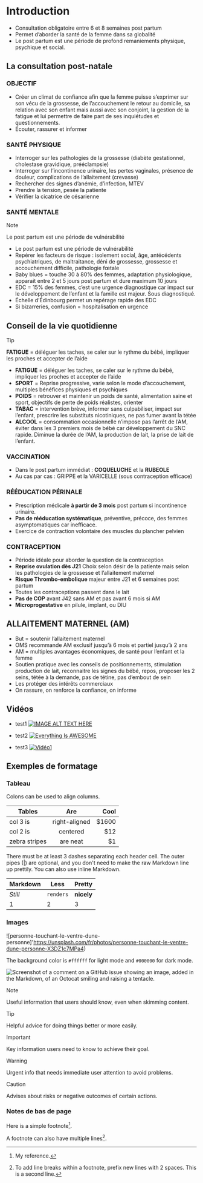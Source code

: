 # Introduction

* Consultation obligatoire entre 6 et 8 semaines post partum
* Permet d’aborder la santé de la femme dans sa globalité
* Le post partum est une période de profond remaniements physique, psychique et social.

## La consultation post-natale

### OBJECTIF

* Créer un climat de confiance afin que la femme puisse s’exprimer sur son vécu de la grossesse, de l’accouchement le retour au domicile, sa relation avec son enfant mais aussi avec son conjoint, la gestion de la fatigue et lui permettre de faire part de ses inquiétudes et questionnements.
* Écouter, rassurer et informer

### SANTÉ PHYSIQUE

* Interroger sur les pathologies de la grossesse (diabète gestationnel, cholestase gravidique, prééclampsie)
* Interroger sur l’incontinence urinaire, les pertes vaginales, présence de douleur, complications de l’allaitement (crevasse)
* Rechercher des signes d’anémie, d’infection, MTEV
* Prendre la tension, pesée la patiente
* Vérifier la cicatrice de césarienne

### SANTÉ MENTALE

> [!NOTE]
> Le post partum est une période de vulnérabilité

* Le post partum est une période de vulnérabilité
* Repérer les facteurs de risque : isolement social, âge, antécédents psychiatriques, de maltraitance, déni de grossesse, grossesse et accouchement difficile, pathologie fœtale
* Baby blues = touche 30 à 80% des femmes, adaptation physiologique, apparait entre 2 et 5 jours post partum et dure maximum 10 jours
* EDC = 15% des femmes, c’est une urgence diagnostique car impact sur le développement de l’enfant et la famille est majeur. Sous diagnostiqué.
* Échelle d’Édinbourg permet un repérage rapide des EDC
* Si bizarreries, confusion = hospitalisation en urgence

## Conseil de la vie quotidienne

> [!TIP]
> __FATIGUE__ = déléguer les taches, se caler sur le rythme du bébé, impliquer les proches et accepter de l’aide

* __FATIGUE__ = déléguer les taches, se caler sur le rythme du bébé, impliquer les proches et accepter de l’aide
* __SPORT__ = Reprise progressive, varie selon le mode d’accouchement, multiples bénéfices physiques et psychiques
* __POIDS__ = retrouver et maintenir un poids de santé, alimentation saine et sport, objectifs de perte de poids réalistes, orienter
* __TABAC__ = intervention brève, informer sans culpabiliser, impact sur l’enfant, prescrire les substituts nicotiniques, ne pas fumer avant la tétée
* __ALCOOL__ = consommation occasionnelle n’impose pas l’arrêt de l’AM, éviter dans les 3 premiers mois de bébé car développement du SNC rapide. Diminue la durée de l’AM, la production de lait, la prise de lait de l’enfant.

### VACCINATION

* Dans le post partum immédiat : **COQUELUCHE** et la **RUBEOLE**
* Au cas par cas : GRIPPE et la VARICELLE (sous contraception efficace)

### RÉÉDUCATION PÉRINALE

* Prescription médicale **à partir de 3 mois** post partum si incontinence urinaire.
* **Pas de rééducation systématique**, préventive, précoce, des femmes asymptomatiques car inefficace.
* Exercice de contraction volontaire des muscles du plancher pelvien

### CONTRACEPTION

* Période idéale pour aborder la question de la contraception
* __Reprise ovulation dès J21__ Choix selon désir de la patiente mais selon les pathologies de la grossesse et l’allaitement maternel
* __Risque Thrombo-embolique__ majeur entre J21 et 6 semaines post partum
* Toutes les contraceptions passent dans le lait
* __Pas de COP__ avant J42 sans AM et pas avant 6 mois si AM
* __Microprogestative__ en pilule, implant, ou DIU

## ALLAITEMENT MATERNEL (AM)

* But = soutenir l’allaitement maternel
* OMS recommande AM exclusif jusqu’à 6 mois et partiel jusqu’à 2 ans
* AM = multiples avantages économiques, de santé pour l’enfant et la femme
* Soutien pratique avec les conseils de positionnements, stimulation production de lait, reconnaitre les signes du bébé, repos, proposer les 2 seins, tétée à la demande, pas de tétine, pas d’embout de sein
* Les protéger des intérêts commerciaux
* On rassure, on renforce la confiance, on informe

## Vidéos

* test1
[![IMAGE ALT TEXT HERE](https://img.youtube.com/vi/YOUTUBE_VIDEO_ID_HERE/0.jpg)](https://www.youtube.com/watch?v=YOUTUBE_VIDEO_ID_HERE)

* test2
[![Everything Is AWESOME](https://img.youtube.com/vi/StTqXEQ2l-Y/0.jpg)](https://www.youtube.com/watch?v=StTqXEQ2l-Y "Everything Is AWESOME")

* test3
[![Vidéo1](https://img.youtube.com/vi/KFXvQAp8_KI/0.jpg)](https://www.youtube.com/watch?v=KFXvQAp8_KI "Video1")

## Exemples de formatage

### Tableau
Colons can be used to align columns.

| Tables        | Are           | Cool  |
| ------------- |:-------------:| -----:|
| col 3 is      | right-aligned | $1600 |
| col 2 is      | centered      |   $12 |
| zebra stripes | are neat      |    $1 |

There must be at least 3 dashes separating each header cell.
The outer pipes (|) are optional, and you don't need to make the 
raw Markdown line up prettily. You can also use inline Markdown.

Markdown | Less | Pretty
--- | --- | ---
*Still* | `renders` | **nicely**
1 | 2 | 3

### Images

![personne-touchant-le-ventre-dune-personne]'https://unsplash.com/fr/photos/personne-touchant-le-ventre-dune-personne-X3DZ1c7MPa4)

The background color is `#ffffff` for light mode and `#000000` for dark mode.

![Screenshot of a comment on a GitHub issue showing an image, added in the Markdown, of an Octocat smiling and raising a tentacle.](https://myoctocat.com/assets/images/base-octocat.svg)

> [!NOTE]
> Useful information that users should know, even when skimming content.

> [!TIP]
> Helpful advice for doing things better or more easily.

> [!IMPORTANT]
> Key information users need to know to achieve their goal.

> [!WARNING]
> Urgent info that needs immediate user attention to avoid problems.

> [!CAUTION]
> Advises about risks or negative outcomes of certain actions.

### Notes de bas de page

Here is a simple footnote[^1].

A footnote can also have multiple lines[^2].

[^1]: My reference.
[^2]: To add line breaks within a footnote, prefix new lines with 2 spaces.
  This is a second line.

